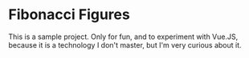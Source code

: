 # Fibonacci Figures

This is a sample project. Only for fun, and to experiment with Vue.JS, because it is a technology I don't master, but I'm very curious about it.
